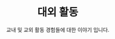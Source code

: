 ---
widget: blank
headless: true

# ... Put Your Section Options Here (title etc.) ...
title: <br>대외 활동
subtitle: 교내 및 교외 활동 경험들에 대한 이야기 입니다.
weight: 40  # section position on page

design:
  # Choose how many columns the section has. Valid values: 1 or 2.
  columns: '1'
---